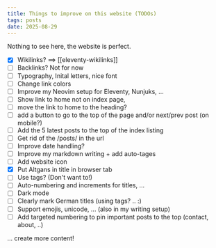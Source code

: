```yaml
---
title: Things to improve on this website (TODOs)
tags: posts
date: 2025-08-29
---
```


Nothing to see here, the website is perfect.

- [x] Wikilinks? ==> [[eleventy-wikilinks]]
- [ ] Backlinks? Not for now
- [ ] Typography, Inital letters, nice font
- [ ] Change link colors
- [ ] Improve my Neovim setup for Eleventy, Nunjuks, ...
- [ ] Show link to home not on index page,
- [ ] move the link to home to the heading?
- [ ] add a button to go to the top of the page and/or next/prev post (on mobile?)
- [ ] Add the 5 latest posts to the top of the index listing
- [ ] Get rid of the /posts/ in the url
- [ ] Improve date handling?
- [ ] Improve my markdown writing + add auto-tages
- [ ] Add website icon
- [x] Put Altgans in title in browser tab
- [ ] Use tags? (Don't want to!)
- [ ] Auto-numbering and increments for titles, ...
- [ ] Dark mode
- [ ] Clearly mark German titles (using tags? .. :)
- [ ] Support emojis, unicode, ... (also in my writing setup)
- [ ] Add targeted numbering to pin important posts to the top (contact, about, ..)

... create more content!
